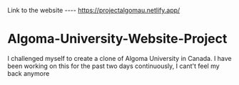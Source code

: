 Link to the website ---- https://projectalgomau.netlify.app/



# Algoma-University-Website-Project
I challenged myself to create a clone of Algoma University in Canada. I have been working on this for the past two days continuously, I cant't feel my back anymore

